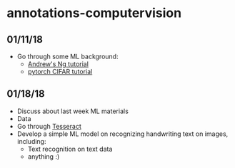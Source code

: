 # annotations-computervision

## 01/11/18
- Go through some ML background:
  - [Andrew's Ng tutorial](https://www.coursera.org/learn/machine-learning)
  - [pytorch CIFAR tutorial](http://pytorch.org/tutorials/beginner/blitz/cifar10_tutorial.html)

## 01/18/18
- Discuss about last week ML materials
- Data
- Go through [Tesseract](https://github.com/madmaze/pytesseract)
- Develop a simple ML model on recognizing handwriting text on images, including:
  - Text recognition on text data
  - anything :)
